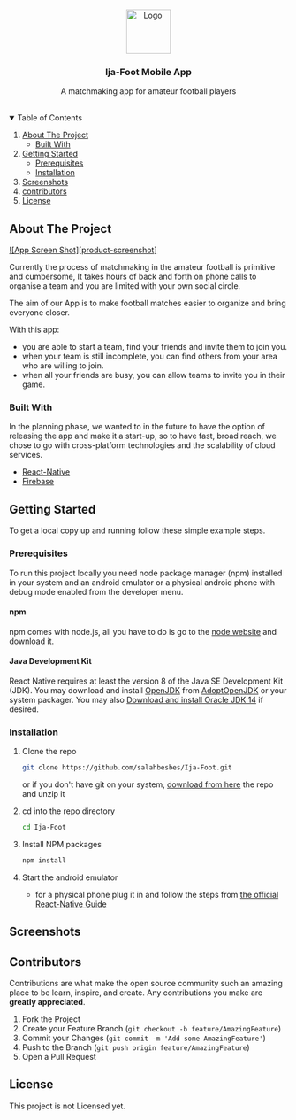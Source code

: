 <!-- PROJECT LOGO -->
<br />
<p align="center">
  <a href="https://github.com/salahbesbes/Ija-Foot">
    <img src="assets/images/logo.jpg" alt="Logo" width="80" height="80">
  </a>

  <h3 align="center">Ija-Foot Mobile App</h3>

  <p align="center">
    A matchmaking app for amateur football players
    <br />
    <br />
  </p>
</p>



<!-- TABLE OF CONTENTS -->
<details open="open">
  <summary>Table of Contents</summary>
  <ol>
    <li>
      <a href="#about-the-project">About The Project</a>
      <ul>
        <li><a href="#built-with">Built With</a></li>
      </ul>
    </li>
    <li>
      <a href="#getting-started">Getting Started</a>
      <ul>
        <li><a href="#prerequisites">Prerequisites</a></li>
        <li><a href="#installation">Installation</a></li>
      </ul>
    </li>
    <li><a href="#Screenshots">Screenshots</a></li>
    <li><a href="#contributors">contributors</a></li>
    <li><a href="#license">License</a></li>
  </ol>
</details>



<!-- ABOUT THE PROJECT -->
## About The Project

[![App Screen Shot][product-screenshot]](https://example.com)

Currently the process of matchmaking in the amateur football is primitive and cumbersome, It takes hours of back and forth on phone calls to organise a team and you are limited with your own social circle.

The aim of our App is to make football matches easier to organize and bring everyone closer.

With this app:

 - you are able to start a team, find your friends and invite them to join you.
 - when your team is still incomplete, you can find others from your area who are willing to join.
 - when all your friends are busy, you can allow teams to invite you in their game.

### Built With

In the planning phase, we wanted to in the future to have the option of releasing the app and make it a start-up, so to have fast, broad reach, we chose to go with cross-platform technologies and the scalability of cloud services.
* [React-Native](https://reactnative.dev/)
* [Firebase](https://firebase.google.com/)



<!-- GETTING STARTED -->
## Getting Started

To get a local copy up and running follow these simple example steps.

### Prerequisites

To run this project locally you need node package manager (npm) installed in your system and an android emulator or a physical android phone with debug mode enabled from the developer menu.

#### npm
npm comes with node.js, all you have to do is go to the [node website](https://nodejs.org/en/download/) and download it.

#### Java Development Kit
React Native requires at least the version 8 of the Java SE Development Kit (JDK). You may download and install [OpenJDK](http://openjdk.java.net/) from [AdoptOpenJDK](https://adoptopenjdk.net/) or your system packager. You may also [Download and install Oracle JDK 14](https://www.oracle.com/java/technologies/javase-jdk14-downloads.html) if desired.


### Installation

1. Clone the repo
   ```sh
   git clone https://github.com/salahbesbes/Ija-Foot.git
   ```
   or if you don't have git on your system, [download from here](https://github.com/salahbesbes/Ija-Foot/archive/refs/heads/main.zip) the repo and unzip it
   
2. cd into the repo directory
	```sh
   cd Ija-Foot
   ```
3. Install NPM packages
   ```sh
   npm install
   ```
4. Start the android emulator
	* for a physical phone plug it in and follow the steps from [the official React-Native Guide](https://reactnative.dev/docs/running-on-device)



<!-- USAGE EXAMPLES -->
## Screenshots



<!-- CONTRIBUTING -->
## Contributors

Contributions are what make the open source community such an amazing place to be learn, inspire, and create. Any contributions you make are **greatly appreciated**.

1. Fork the Project
2. Create your Feature Branch (`git checkout -b feature/AmazingFeature`)
3. Commit your Changes (`git commit -m 'Add some AmazingFeature'`)
4. Push to the Branch (`git push origin feature/AmazingFeature`)
5. Open a Pull Request



<!-- LICENSE -->
## License

This project is not Licensed yet.


